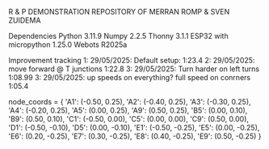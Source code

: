 R & P DEMONSTRATION REPOSITORY OF MERRAN ROMP & SVEN ZUIDEMA

Dependencies
Python 3.11.9
Numpy 2.2.5
Thonny 3.1.1
ESP32 with micropython 1.25.0
Webots R2025a

Improvement tracking
1: 29/05/2025: Default setup: 1:23.4
2: 29/05/2025: move forward @ T junctions 1:22.8
3: 29/05/2025: Turn harder on left turns 1:08.99
3: 29/05/2025: up speeds on everything? full speed on conrners 1:05.4

node_coords = {
    'A1': (-0.50, 0.25),
    'A2': (-0.40, 0.25),
    'A3': (-0.30, 0.25),
    'A4': (-0.20, 0.25),
    'A5': (0.00, 0.25),
    'A9': (0.50, 0.25),
    'B5': (0.00, 0.10),
    'B9': (0.50, 0.10),
    'C1': (-0.50, 0.00),
    'C5': (0.00, 0.00),
    'C9': (0.50, 0.00),
    'D1': (-0.50, -0.10),
    'D5': (0.00, -0.10),
    'E1': (-0.50, -0.25),
    'E5': (0.00, -0.25),
    'E6': (0.20, -0.25),
    'E7': (0.30, -0.25),
    'E8': (0.40, -0.25),
    'E9': (0.50, -0.25)
}